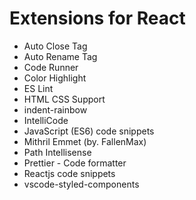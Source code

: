 # Extensions for React

- Auto Close Tag
- Auto Rename Tag
- Code Runner
- Color Highlight
- ES Lint
- HTML CSS Support
- indent-rainbow
- IntelliCode
- JavaScript (ES6) code snippets
- Mithril Emmet  (by. FallenMax)
- Path Intellisense
- Prettier - Code formatter
- Reactjs code snippets
- vscode-styled-components